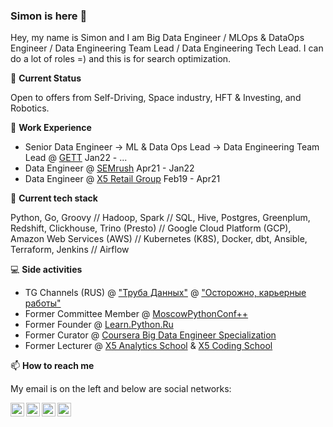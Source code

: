 ### Simon is here 👋

Hey, my name is Simon and I am Big Data Engineer / MLOps & DataOps Engineer / Data Engineering Team Lead / Data Engineering Tech Lead. I can do a lot of roles =) and this is for search optimization.

🚦 **Current Status**

Open to offers from Self-Driving, Space industry, HFT & Investing, and Robotics.

🏢 **Work Experience** 

  - Senior Data Engineer -> ML & Data Ops Lead -> Data Engineering Team Lead @ [GETT](https://gett.com/) Jan22 - ... 
  - Data Engineer @ [SEMrush](https://semrush.com/) Apr21 - Jan22
  - Data Engineer @ [X5 Retail Group](https://www.x5.ru/ru) Feb19 - Apr21

🌱 **Current tech stack** 

Python, Go, Groovy // Hadoop, Spark // SQL, Hive, Postgres, Greenplum, Redshift, Clickhouse, Trino (Presto) // Google Cloud Platform (GCP), Amazon Web Services (AWS) // Kubernetes (K8S), Docker, dbt, Ansible, Terraform, Jenkins // Airflow

💻 **Side activities** 

  - TG Channels (RUS) @ ["Труба Данных"](https://t.me/ohmydataengineer) @ ["Осторожно, карьерные работы"](https://t.me/career_works)
  - Former Committee Member @ [MoscowPythonConf++](https://conf.python.ru/)
  - Former Founder @ [Learn.Python.Ru](learn.python.ru)
  - Former Curator @ [Coursera Big Data Engineer Specialization](https://bigdatateam.org/big-data-engineering)
  - Former Lecturer @ [X5 Analytics School](http://x5-academy.ru/) & [X5 Coding School](https://x5-frontend-academy.ru/)

📫 **How to reach me**

My email is on the left and below are social networks:

[<img align="left" alt="Facebook" width="22px" src="https://cdn.jsdelivr.net/npm/simple-icons@v3/icons/facebook.svg" />](https://www.facebook.com/osipov.simon) [<img align="left" alt="Twitter" width="22px" src="https://cdn.jsdelivr.net/npm/simple-icons@v3/icons/twitter.svg" />](https://twitter.com/OsipovSimon) [<img align="left" alt="Telegram" width="22px" src="https://cdn.jsdelivr.net/npm/simple-icons@v3/icons/telegram.svg" />](http://t.me/SimonOsipov) [<img align="left" alt="LinkedIn" width="22px" src="https://cdn.jsdelivr.net/npm/simple-icons@v3/icons/linkedin.svg" />](https://www.linkedin.com/in/simon-osipov/)

